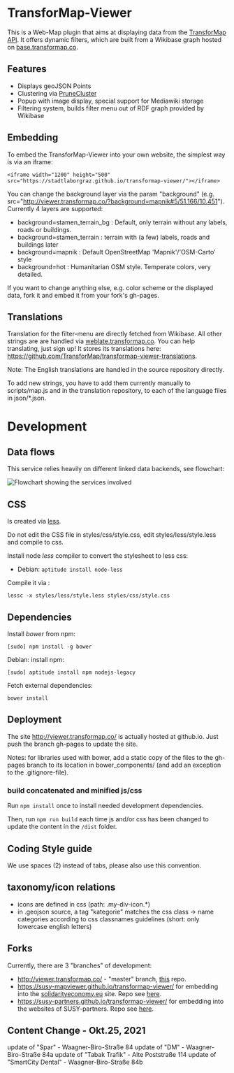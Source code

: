 # TransforMap-Viewer

This is a Web-Map plugin that aims at displaying data from the [TransforMap API](https://github.com/TransforMap/data.transformap.co). It offers dynamic filters, which are built from a Wikibase graph hosted on [base.transformap.co](https://base.transformap.co).

## Features

* Displays geoJSON Points
* Clustering via [PruneCluster](https://github.com/SINTEF-9012/PruneCluster)
* Popup with image display, special support for Mediawiki storage
* Filtering system, builds filter menu out of RDF graph provided by Wikibase

## Embedding

To embed the TransforMap-Viewer into your own website, the simplest way is via an iframe:

    <iframe width="1200" height="500" src="https://stadtlaborgraz.github.io/transformap-viewer/"></iframe>

You can change the background layer via the param "background" (e.g. src="http://viewer.transformap.co/?background=mapnik#5/51.166/10.451"). Currently 4 layers are supported:

* background=stamen_terrain_bg : Default, only terrain without any labels, roads or buildings.
* background=stamen_terrain : terrain with (a few) labels, roads and buildings later
* background=mapnik : Default OpenStreetMap 'Mapnik'/'OSM-Carto' style
* background=hot : Humanitarian OSM style. Temperate colors, very detailed.

If you want to change anything else, e.g. color scheme or the displayed data, fork it and embed it from your fork's gh-pages.

## Translations

Translation for the filter-menu are directly fetched from Wikibase. All other strings are  are handled via [weblate.transformap.co](https://weblate.transformap.co/projects/transformap-viewer/transformap-viewer-textsnipplets/). You can help translating, just sign up! It stores its translations here: https://github.com/TransforMap/transformap-viewer-translations.

Note: The English translations are handled in the source repository directly.

To add new strings, you have to add them currently manually to scripts/map.js and in the translation repository, to each of the language files in json/*.json.

# Development

## Data flows

This service relies heavily on different linked data backends, see flowchart:

![Flowchart showing the services involved](TM-Viewer-dataflow.png)

## CSS

Is created via [less](http://lesscss.org/).

Do not edit the CSS file in styles/css/style.css, edit styles/less/style.less and compile to css.

Install node *less* compiler to convert the stylesheet to less css:

* Debian: `aptitude install node-less`

Compile it via :

    lessc -x styles/less/style.less styles/css/style.css

## Dependencies

Install *bower* from npm:

    [sudo] npm install -g bower

Debian: install npm:

    [sudo] aptitude install npm nodejs-legacy

Fetch external dependencies:

    bower install

## Deployment

The site http://viewer.transformap.co/ is actually hosted at github.io. Just push the branch gh-pages to update the site.

Notes: for libraries used with bower, add a static copy of the files to the gh-pages branch to its location in bower_components/ (and add an exception to the .gitignore-file).

### build concatenated and minified js/css

Run `npm install` once to install needed development dependencies.

Then, run `npm run build` each time js and/or css has been changed to update the content in the `/dist` folder.

## Coding Style guide

We use spaces (2) instead of tabs, please also use this convention.

## taxonomy/icon relations

* icons are defined in css (path: .my-div-icon.*)
* in .geojson source, a tag "kategorie" matches the css class -> name categories according to css classnames guidelines (short: only lowercase english letters)

## Forks

Currently, there are 3 "branches" of development:

* http://viewer.transformap.co/ - "master" branch, [this](https://github.com/TransforMap/transformap-viewer) repo.
* https://susy-mapviewer.github.io/transformap-viewer/ for embedding into the [solidarityeconomy.eu](http://solidarityeconomy.eu) site. Repo see [here](https://github.com/susy-mapviewer/transformap-viewer).
* https://susy-partners.github.io/transformap-viewer/ for embedding into the websites of SUSY-partners. Repo see [here](https://github.com/susy-partners/transformap-viewer).

## Content Change - Okt.25, 2021
update of "Spar" - Waagner-Biro-Straße 84
update of "DM" - Waagner-Biro-Straße 84a
update of "Tabak Trafik" - Alte Poststraße 114
update of "SmartCity Dental" - Waagner-Biro-Straße 84b
